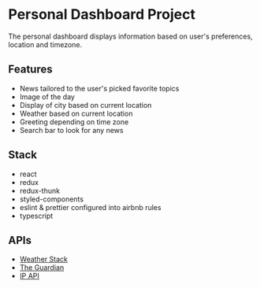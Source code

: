 # Personal Dashboard Project
 
The personal dashboard displays information based on user's preferences, location and timezone.

## Features
- News tailored to the user's picked favorite topics
- Image of the day
- Display of city based on current location
- Weather based on current location
- Greeting depending on time zone
- Search bar to look for any news

## Stack
- react
- redux
- redux-thunk
- styled-components
- eslint & prettier configured into airbnb rules
- typescript

 ## APIs
 - [Weather Stack](https://weatherstack.com/quickstart)
 - [The Guardian](https://github.com/PorterK/GuardianJSClient)
 - [IP API](https://ip-api.com/)
